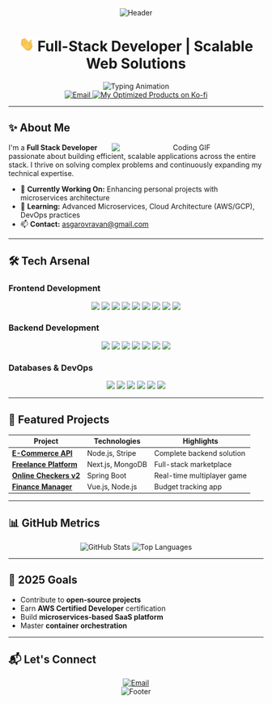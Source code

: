 <div align="center">
  <img src="https://capsule-render.vercel.app/api?type=waving&color=gradient&height=200&section=header&text=Ravan%20Asgarov&fontSize=50&fontAlignY=40&animation=fadeIn" alt="Header" />
  
  <h1> 
    <img src="https://raw.githubusercontent.com/ABSphreak/ABSphreak/master/gifs/Hi.gif" width="30px"> 
    Full-Stack Developer | Scalable Web Solutions
  </h1>
  
  <div align="center">
    <img src="https://readme-typing-svg.demolab.com?font=Fira+Code&weight=600&size=24&duration=3000&pause=1000&color=7E3AF2&center=true&vCenter=true&width=600&lines=Building+Scalable+Web+Apps;Passionate+About+Clean+Code;Full-Stack+Specialist;Microservices+Enthusiast" alt="Typing Animation" />
  </div>
  
  <div>
    <a href="mailto:asgarovravan@gmail.com">
      <img src="https://img.shields.io/badge/Email-D14836?style=for-the-badge&logo=gmail&logoColor=white" alt="Email">
    </a>
    <a href="https://ko-fi.com/rvn284894" target="_blank">
      <img src="https://img.shields.io/badge/%20Products-FF5E5B?style=for-the-badge&logo=ko-fi&logoColor=white" alt="My Optimized Products on Ko-fi">
    </a>

  </div>
</div>

---

## **✨ About Me**
<div align="center">
  <img src="https://github.com/21Ravan12/21Ravan12/blob/main/assets/coding.gif?raw=true" width="300" align="right" alt="Coding GIF">
</div>

I'm a **Full Stack Developer** passionate about building efficient, scalable applications across the entire stack. I thrive on solving complex problems and continuously expanding my technical expertise.

- 🔭 **Currently Working On:** Enhancing personal projects with microservices architecture
- 🌱 **Learning:** Advanced Microservices, Cloud Architecture (AWS/GCP), DevOps practices
- 📫 **Contact:** [asgarovravan@gmail.com](mailto:asgarovravan@gmail.com)

---

## **🛠️ Tech Arsenal**

### **Frontend Development**
<div align="center">
  <img src="https://img.shields.io/badge/HTML5-E34F26?style=for-the-badge&logo=html5&logoColor=white">
  <img src="https://img.shields.io/badge/CSS3-1572B6?style=for-the-badge&logo=css3&logoColor=white">
  <img src="https://img.shields.io/badge/JavaScript-F7DF1E?style=for-the-badge&logo=javascript&logoColor=black">
  <img src="https://img.shields.io/badge/TypeScript-3178C6?style=for-the-badge&logo=typescript&logoColor=white">
  <img src="https://img.shields.io/badge/React-61DAFB?style=for-the-badge&logo=react&logoColor=black">
  <img src="https://img.shields.io/badge/Next.js-000000?style=for-the-badge&logo=next.js&logoColor=white">
  <img src="https://img.shields.io/badge/Vue.js-4FC08D?style=for-the-badge&logo=vue.js&logoColor=white">
  <img src="https://img.shields.io/badge/Tailwind_CSS-06B6D4?style=for-the-badge&logo=tailwind-css&logoColor=white">
  <img src="https://img.shields.io/badge/Redux-764ABC?style=for-the-badge&logo=redux&logoColor=white">
</div>

### **Backend Development**
<div align="center">
  <img src="https://img.shields.io/badge/Node.js-339933?style=for-the-badge&logo=node.js&logoColor=white">
  <img src="https://img.shields.io/badge/Express.js-000000?style=for-the-badge&logo=express&logoColor=white">
  <img src="https://img.shields.io/badge/Spring_Boot-6DB33F?style=for-the-badge&logo=spring-boot&logoColor=white">
  <img src="https://img.shields.io/badge/Flask-000000?style=for-the-badge&logo=flask&logoColor=white">
  <img src="https://img.shields.io/badge/Django-092E20?style=for-the-badge&logo=django&logoColor=white">
  <img src="https://img.shields.io/badge/Java-007396?style=for-the-badge&logo=java&logoColor=white">
  <img src="https://img.shields.io/badge/Socket.io-010101?style=for-the-badge&logo=socket.io&logoColor=white">
</div>

### **Databases & DevOps**
<div align="center">
  <img src="https://img.shields.io/badge/MongoDB-47A248?style=for-the-badge&logo=mongodb&logoColor=white">
  <img src="https://img.shields.io/badge/PostgreSQL-4169E1?style=for-the-badge&logo=postgresql&logoColor=white">
  <img src="https://img.shields.io/badge/MySQL-4479A1?style=for-the-badge&logo=mysql&logoColor=white">
  <img src="https://img.shields.io/badge/SQLite-003B57?style=for-the-badge&logo=sqlite&logoColor=white">
  <img src="https://img.shields.io/badge/Docker-2496ED?style=for-the-badge&logo=docker&logoColor=white">
  <img src="https://img.shields.io/badge/Git-F05032?style=for-the-badge&logo=git&logoColor=white">
</div>

---

## **🚀 Featured Projects**

<div align="center">
  
| Project | Technologies | Highlights |
|---------|--------------|------------|
| **[E-Commerce API](https://github.com/21Ravan12/E-commerse-Api)** | Node.js, Stripe | Complete backend solution |
| **[Freelance Platform](https://github.com/21Ravan12/Freelance-platform-v1)** | Next.js, MongoDB | Full-stack marketplace |
| **[Online Checkers v2](https://github.com/21Ravan12/Online-checkers-v2)** | Spring Boot | Real-time multiplayer game |
| **[Finance Manager](https://github.com/21Ravan12/Finance_manager-v1)** | Vue.js, Node.js | Budget tracking app |

</div>

---

## **📊 GitHub Metrics**
<div align="center">
  <img height="180em" src="https://github-readme-stats.vercel.app/api?username=21Ravan12&show_icons=true&theme=radical&hide_border=true&count_private=true&include_all_commits=true" alt="GitHub Stats" />
  <img height="180em" src="https://github-readme-stats.vercel.app/api/top-langs/?username=21Ravan12&layout=compact&theme=radical&hide_border=true&langs_count=8" alt="Top Languages" />
</div>

---

## **🎯 2025 Goals**
- Contribute to **open-source projects**
- Earn **AWS Certified Developer** certification
- Build **microservices-based SaaS platform**
- Master **container orchestration**

---

## **📬 Let's Connect**
<div align="center">
  <a href="mailto:asgarovravan@gmail.com">
    <img src="https://img.shields.io/badge/Email-D14836?style=for-the-badge&logo=gmail&logoColor=white" alt="Email">
  </a>
</div>

<div align="center">
   <img src="https://capsule-render.vercel.app/api?type=waving&color=gradient&height=120&section=footer&fontSize=40" alt="Footer" />
</div>

